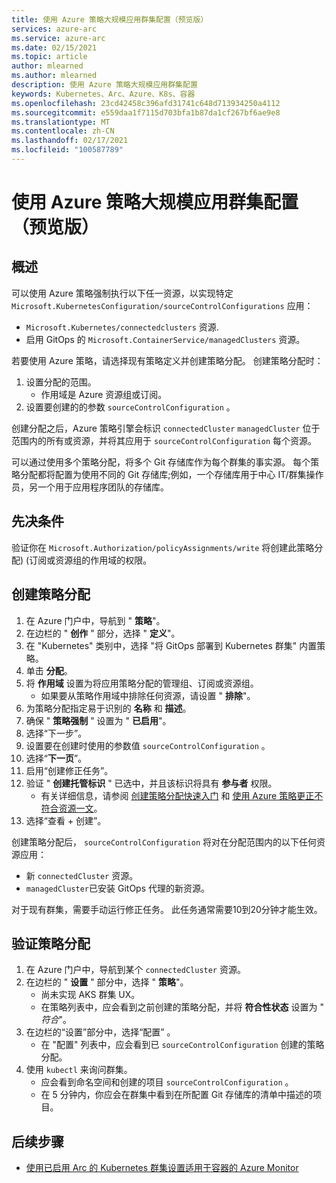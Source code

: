 ```yaml
---
title: 使用 Azure 策略大规模应用群集配置（预览版）
services: azure-arc
ms.service: azure-arc
ms.date: 02/15/2021
ms.topic: article
author: mlearned
ms.author: mlearned
description: 使用 Azure 策略大规模应用群集配置
keywords: Kubernetes、Arc、Azure、K8s、容器
ms.openlocfilehash: 23cd42458c396afd31741c648d713934250a4112
ms.sourcegitcommit: e559daa1f7115d703bfa1b87da1cf267bf6ae9e8
ms.translationtype: MT
ms.contentlocale: zh-CN
ms.lasthandoff: 02/17/2021
ms.locfileid: "100587789"
---
```

# <a name="use-azure-policy-to-apply-cluster-configurations-at-scale-preview"></a>使用 Azure 策略大规模应用群集配置（预览版）

## <a name="overview"></a>概述

可以使用 Azure 策略强制执行以下任一资源，以实现特定 `Microsoft.KubernetesConfiguration/sourceControlConfigurations` 应用：
*  `Microsoft.Kubernetes/connectedclusters` 资源.
* 启用 GitOps 的 `Microsoft.ContainerService/managedClusters` 资源。 

若要使用 Azure 策略，请选择现有策略定义并创建策略分配。 创建策略分配时：
1. 设置分配的范围。
    * 作用域是 Azure 资源组或订阅。 
2. 设置要创建的的参数 `sourceControlConfiguration` 。 

创建分配之后，Azure 策略引擎会标识 `connectedCluster` `managedCluster` 位于范围内的所有或资源，并将其应用于 `sourceControlConfiguration` 每个资源。

可以通过使用多个策略分配，将多个 Git 存储库作为每个群集的事实源。 每个策略分配都将配置为使用不同的 Git 存储库;例如，一个存储库用于中心 IT/群集操作员，另一个用于应用程序团队的存储库。

## <a name="prerequisite"></a>先决条件

验证你在 `Microsoft.Authorization/policyAssignments/write` 将创建此策略分配)  (订阅或资源组的作用域的权限。

## <a name="create-a-policy-assignment"></a>创建策略分配

1. 在 Azure 门户中，导航到 " **策略**"。
1. 在边栏的 " **创作** " 部分，选择 " **定义**"。
1. 在 "Kubernetes" 类别中，选择 "将 GitOps 部署到 Kubernetes 群集" 内置策略。 
1. 单击 **分配**。
1. 将 **作用域** 设置为将应用策略分配的管理组、订阅或资源组。
    * 如果要从策略作用域中排除任何资源，请设置 " **排除**"。
1. 为策略分配指定易于识别的 **名称** 和 **描述**。
1. 确保 " **策略强制** " 设置为 " **已启用**"。
1. 选择“下一步”。
1. 设置要在创建时使用的参数值 `sourceControlConfiguration` 。
1. 选择“**下一页**”。
1. 启用“创建修正任务”。
1. 验证 " **创建托管标识** " 已选中，并且该标识将具有 **参与者** 权限。 
    * 有关详细信息，请参阅 [创建策略分配快速入门](../../governance/policy/assign-policy-portal.md) 和 [使用 Azure 策略更正不符合资源一文](../../governance/policy/how-to/remediate-resources.md)。
1. 选择“查看 + 创建”。

创建策略分配后， `sourceControlConfiguration` 将对在分配范围内的以下任何资源应用：
* 新 `connectedCluster` 资源。
* `managedCluster`已安装 GitOps 代理的新资源。 

对于现有群集，需要手动运行修正任务。 此任务通常需要10到20分钟才能生效。

## <a name="verify-a-policy-assignment"></a>验证策略分配

1. 在 Azure 门户中，导航到某个 `connectedCluster` 资源。
1. 在边栏的 " **设置** " 部分中，选择 " **策略**"。 
    * 尚未实现 AKS 群集 UX。
    * 在策略列表中，应会看到之前创建的策略分配，并将 **符合性状态** 设置为 " *符合*"。
1. 在边栏的“设置”部分中，选择“配置” 。
    * 在 "配置" 列表中，应会看到已 `sourceControlConfiguration` 创建的策略分配。
1. 使用 `kubectl` 来询问群集。 
    * 应会看到命名空间和创建的项目 `sourceControlConfiguration` 。
    * 在 5 分钟内，你应会在群集中看到在所配置 Git 存储库的清单中描述的项目。

## <a name="next-steps"></a>后续步骤

* [使用已启用 Arc 的 Kubernetes 群集设置适用于容器的 Azure Monitor](../../azure-monitor/containers/container-insights-enable-arc-enabled-clusters.md)
